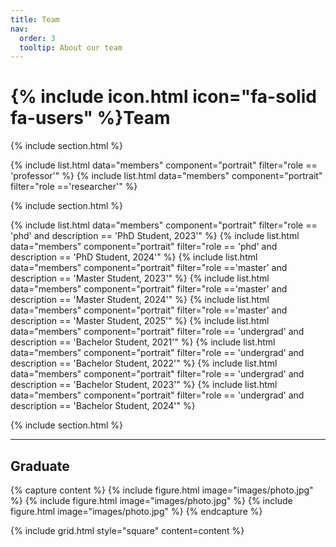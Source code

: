 ```yaml
---
title: Team
nav:
  order: 3
  tooltip: About our team
---
```


# {% include icon.html icon="fa-solid fa-users" %}Team

{% include section.html %}

{% include list.html data="members" component="portrait" filter="role == 'professor'" %}
{% include list.html data="members" component="portrait" filter="role =='researcher'" %}

{% include section.html %}

{% include list.html data="members" component="portrait" filter="role == 'phd' and description == 'PhD Student, 2023'" %}
{% include list.html data="members" component="portrait" filter="role == 'phd' and description == 'PhD Student, 2024'" %}
{% include list.html data="members" component="portrait" filter="role =='master' and description == 'Master Student, 2023'" %}
{% include list.html data="members" component="portrait" filter="role =='master' and description == 'Master Student, 2024'" %}
{% include list.html data="members" component="portrait" filter="role =='master' and description == 'Master Student, 2025'" %}
{% include list.html data="members" component="portrait" filter="role == 'undergrad' and description == 'Bachelor Student, 2021'" %}
{% include list.html data="members" component="portrait" filter="role == 'undergrad' and description == 'Bachelor Student, 2022'" %}
{% include list.html data="members" component="portrait" filter="role == 'undergrad' and description == 'Bachelor Student, 2023'" %}
{% include list.html data="members" component="portrait" filter="role == 'undergrad' and description == 'Bachelor Student, 2024'" %}

{% include section.html %}
<hr>
<h2>Graduate</h2>

{% capture content %}
{% include figure.html image="images/photo.jpg" %}
{% include figure.html image="images/photo.jpg" %}
{% include figure.html image="images/photo.jpg" %}
{% endcapture %}

{% include grid.html style="square" content=content %}
